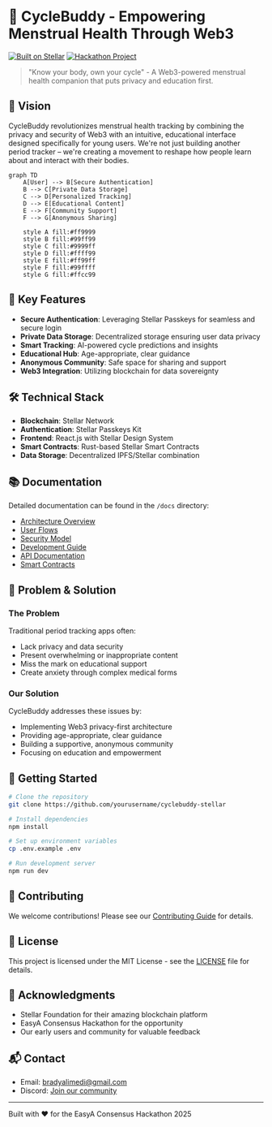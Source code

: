 # 🌟 CycleBuddy - Empowering Menstrual Health Through Web3

[![Built on Stellar](https://img.shields.io/badge/Built%20on-Stellar-brightgreen)](https://stellar.org)
[![Hackathon Project](https://img.shields.io/badge/EasyA-Consensus%20Hackathon-blue)](https://easya.io)

> "Know your body, own your cycle" - A Web3-powered menstrual health companion that puts privacy and education first.

## 🌈 Vision

CycleBuddy revolutionizes menstrual health tracking by combining the privacy and security of Web3 with an intuitive, educational interface designed specifically for young users. We're not just building another period tracker – we're creating a movement to reshape how people learn about and interact with their bodies.

```mermaid
graph TD
    A[User] --> B[Secure Authentication]
    B --> C[Private Data Storage]
    C --> D[Personalized Tracking]
    D --> E[Educational Content]
    E --> F[Community Support]
    F --> G[Anonymous Sharing]
    
    style A fill:#ff9999
    style B fill:#99ff99
    style C fill:#9999ff
    style D fill:#ffff99
    style E fill:#ff99ff
    style F fill:#99ffff
    style G fill:#ffcc99
```

## 🚀 Key Features

- **Secure Authentication**: Leveraging Stellar Passkeys for seamless and secure login
- **Private Data Storage**: Decentralized storage ensuring user data privacy
- **Smart Tracking**: AI-powered cycle predictions and insights
- **Educational Hub**: Age-appropriate, clear guidance
- **Anonymous Community**: Safe space for sharing and support
- **Web3 Integration**: Utilizing blockchain for data sovereignty

## 🛠 Technical Stack

- **Blockchain**: Stellar Network
- **Authentication**: Stellar Passkeys Kit
- **Frontend**: React.js with Stellar Design System
- **Smart Contracts**: Rust-based Stellar Smart Contracts
- **Data Storage**: Decentralized IPFS/Stellar combination

## 📚 Documentation

Detailed documentation can be found in the `/docs` directory:

- [Architecture Overview](docs/architecture.md)
- [User Flows](docs/user-flows.md)
- [Security Model](docs/security.md)
- [Development Guide](docs/development.md)
- [API Documentation](docs/api.md)
- [Smart Contracts](docs/smart-contracts.md)

## 🎯 Problem & Solution

### The Problem
Traditional period tracking apps often:
- Lack privacy and data security
- Present overwhelming or inappropriate content
- Miss the mark on educational support
- Create anxiety through complex medical forms

### Our Solution
CycleBuddy addresses these issues by:
- Implementing Web3 privacy-first architecture
- Providing age-appropriate, clear guidance
- Building a supportive, anonymous community
- Focusing on education and empowerment

## 🌱 Getting Started

```bash
# Clone the repository
git clone https://github.com/yourusername/cyclebuddy-stellar

# Install dependencies
npm install

# Set up environment variables
cp .env.example .env

# Run development server
npm run dev
```

## 🤝 Contributing

We welcome contributions! Please see our [Contributing Guide](docs/contributing.md) for details.

## 📄 License

This project is licensed under the MIT License - see the [LICENSE](LICENSE) file for details.

## 🙏 Acknowledgments

- Stellar Foundation for their amazing blockchain platform
- EasyA Consensus Hackathon for the opportunity
- Our early users and community for valuable feedback

## 📬 Contact

- Email: bradyalimedi@gmail.com
- Discord: [Join our community](https://discord.gg/cyclebuddy)

---

Built with ❤️ for the EasyA Consensus Hackathon 2025 